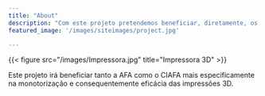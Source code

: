 ```yaml
---
title: "About"
description: "Com este projeto pretendemos beneficiar, diretamente, os utilizadores das impressoras 3D comerciais, que não possuam qualquer sistema de monitorização, mais especificamente da marca Ender."
featured_image: '/images/siteimages/project.jpg'

---
```

{{< figure src="/images/Impressora.jpg" title="Impressora 3D" >}}

Este projeto irá beneficiar tanto a AFA como o CIAFA mais especificamente na monotorização e consequentemente eficácia das impressões 3D.
